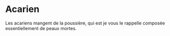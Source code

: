 # Acarien

Les acariens mangent de la poussière, qui est je vous le rappelle composée
essentiellement de peaux mortes.
